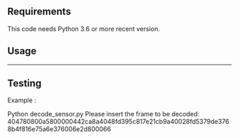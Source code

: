 Requirements
------------ 

This code needs Python 3.6 or more recent version.

Usage
------------ 
------------ 

Testing
------------ 
Example :

Python decode_sensor.py 
Please insert the frame to be decoded: 404780800a5800000442ca8a4048fd395c817e21cb9a40028fd5379de3768b4f816e75a6e376006e2d800066

